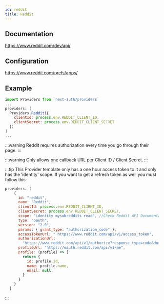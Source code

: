 ```yaml
---
id: reddit
title: Reddit
---
```


## Documentation

https://www.reddit.com/dev/api/

## Configuration

https://www.reddit.com/prefs/apps/

## Example

```js
import Providers from `next-auth/providers`
...
providers: [
  Providers.Reddit({
    clientId: process.env.REDDIT_CLIENT_ID,
    clientSecret: process.env.REDDIT_CLIENT_SECRET
  })
]
...
```

:::warning
Reddit requires authorization every time you go through their page.
:::

:::warning
Only allows one callback URL per Client ID / Client Secret.
:::

:::tip
This Provider template only has a one hour access token to it and only has the 'identity' scope. If you want to get a refresh token as well you must follow this:

```js
providers: [
    {
      id: "reddit",
      name: "Reddit",
      clientId: process.env.REDDIT_CLIENT_ID,
      clientSecret: process.env.REDDIT_CLIENT_SECRET,
      scope: "identity mysubreddits read", //Check Reddit API Documentation for more. The identity scope is required.
      type: "oauth",
      version: "2.0",
      params: { grant_type: "authorization_code" },
      accessTokenUrl: " https://www.reddit.com/api/v1/access_token",
      authorizationUrl:
        "https://www.reddit.com/api/v1/authorize?response_type=code&duration=permanent",
      profileUrl: "https://oauth.reddit.com/api/v1/me",
      profile: (profile) => {
        return {
          id: profile.id,
          name: profile.name,
          email: null,
        }
      }
    }
  ]
```
:::
